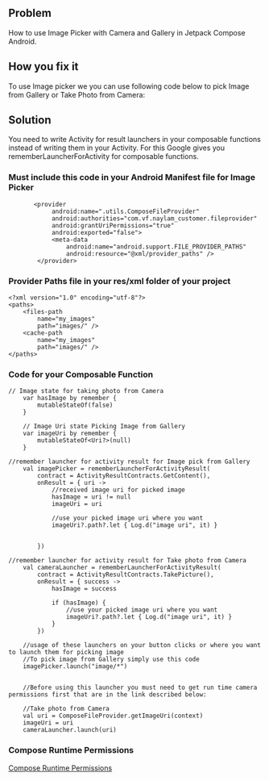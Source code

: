 ## Problem
   How to use Image Picker with Camera and Gallery in Jetpack Compose Android.

## How you fix it
   To use Image picker we you can use following code below to pick Image from Gallery or Take Photo from Camera:
## Solution
   You need to write Activity for result launchers in your composable functions instead of writing them in your Activity. For this Google gives you            rememberLauncherForActivity for composable functions.

### Must include this code in your Android Manifest file for Image Picker
```
       <provider
            android:name=".utils.ComposeFileProvider"
            android:authorities="com.vf.naylam_customer.fileprovider"
            android:grantUriPermissions="true"
            android:exported="false">
            <meta-data
                android:name="android.support.FILE_PROVIDER_PATHS"
                android:resource="@xml/provider_paths" />
        </provider>
```

### Provider Paths file in your res/xml folder of your project
```
<?xml version="1.0" encoding="utf-8"?>
<paths>
    <files-path
        name="my_images"
        path="images/" />
    <cache-path
        name="my_images"
        path="images/" />
</paths>
```


### Code for your Composable Function

```
// Image state for taking photo from Camera
    var hasImage by remember {
        mutableStateOf(false)
    }

    // Image Uri state Picking Image from Gallery
    var imageUri by remember {
        mutableStateOf<Uri?>(null)
    }

//remember launcher for activity result for Image pick from Gallery
    val imagePicker = rememberLauncherForActivityResult(
        contract = ActivityResultContracts.GetContent(),
        onResult = { uri ->
            //received image uri for picked image
            hasImage = uri != null
            imageUri = uri

            //use your picked image uri where you want
            imageUri?.path?.let { Log.d("image uri", it) }


        })

//remember launcher for activity result for Take photo from Camera
    val cameraLauncher = rememberLauncherForActivityResult(
        contract = ActivityResultContracts.TakePicture(),
        onResult = { success ->
            hasImage = success

            if (hasImage) {
                //use your picked image uri where you want
                imageUri?.path?.let { Log.d("image uri", it) }
            }
        })

    //usage of these launchers on your button clicks or where you want to launch them for picking image
    //To pick image from Gallery simply use this code
    imagePicker.launch("image/*")


    //Before using this launcher you must need to get run time camera permissions first that are in the link described below:

    //Take photo from Camera
    val uri = ComposeFileProvider.getImageUri(context)
    imageUri = uri
    cameraLauncher.launch(uri)
```

### Compose Runtime Permissions
[Compose Runtime Permissions](https://github.com/talha46/Today_i_Fixed_android/blob/main/README%20-%20Android%20Runtime%20Permissions%20Jetpack%20Compose.md "Compose Runtime Permissions")
